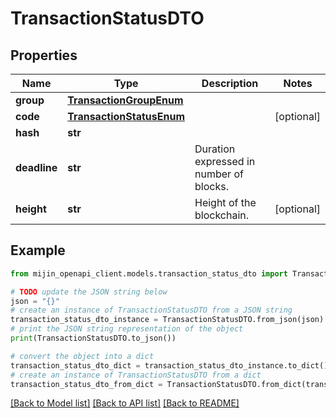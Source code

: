 # TransactionStatusDTO


## Properties

Name | Type | Description | Notes
------------ | ------------- | ------------- | -------------
**group** | [**TransactionGroupEnum**](TransactionGroupEnum.md) |  | 
**code** | [**TransactionStatusEnum**](TransactionStatusEnum.md) |  | [optional] 
**hash** | **str** |  | 
**deadline** | **str** | Duration expressed in number of blocks. | 
**height** | **str** | Height of the blockchain. | [optional] 

## Example

```python
from mijin_openapi_client.models.transaction_status_dto import TransactionStatusDTO

# TODO update the JSON string below
json = "{}"
# create an instance of TransactionStatusDTO from a JSON string
transaction_status_dto_instance = TransactionStatusDTO.from_json(json)
# print the JSON string representation of the object
print(TransactionStatusDTO.to_json())

# convert the object into a dict
transaction_status_dto_dict = transaction_status_dto_instance.to_dict()
# create an instance of TransactionStatusDTO from a dict
transaction_status_dto_from_dict = TransactionStatusDTO.from_dict(transaction_status_dto_dict)
```
[[Back to Model list]](../README.md#documentation-for-models) [[Back to API list]](../README.md#documentation-for-api-endpoints) [[Back to README]](../README.md)


